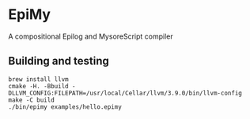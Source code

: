 # EpiMy
A compositional Epilog and MysoreScript compiler

## Building and testing
```
brew install llvm
cmake -H. -Bbuild -DLLVM_CONFIG:FILEPATH=/usr/local/Cellar/llvm/3.9.0/bin/llvm-config
make -C build
./bin/epimy examples/hello.epimy
```